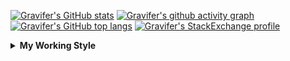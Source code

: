 <!--
**Gravifer/Gravifer** is a ✨ _special_ ✨ repository because its `README.md` (this file) appears on your GitHub profile.

Here are some ideas to get you started:

- 🔭 I’m currently working on ...
- 🌱 I’m currently learning ...
- 👯 I’m looking to collaborate on ...
- 🤔 I’m looking for help with ...
- 💬 Ask me about ...
- 📫 How to reach me: ...
- 😄 Pronouns: ...
- ⚡ Fun fact: ...
-->

<!-- ![Metrics](https://github.com/my-github-user/my-github-user/blob/main/github-metrics.svg) -->

<!-- [![Gravifer's GitHub Streak](https://github-readme-streak-stats.herokuapp.com/?user=Gravifer&theme=default&background=ffffff0a&border=00000000&stroke=80808080&currStreakNum=808080&sideNums=808080&sideLabels=808080&dates=808080)](https://github.com/DenverCoder1/github-readme-streak-stats) -->
<!-- [![Contribution Stats](https://github-contribution-stats.vercel.app/api/?username=Gravifer)](https://github.com/LordDashMe/github-contribution-stats/)  -->
[![Gravifer's GitHub stats](https://github-readme-stats.vercel.app/api?username=Gravifer&theme=default&bg_color=ffffff0a&text_color=808080&hide_border=true&show_icons=true&count_private=true)](https://github.com/anuraghazra/github-readme-stats)
[![Gravifer's github activity graph](https://activity-graph.herokuapp.com/graph?username=Gravifer&bg_color=ffffff0a&color=3080ed&line=5094f0&point=4d72f2&hide_border=true)](https://github.com/ashutosh00710/github-readme-activity-graph)
[![Gravifer's GitHub top langs](https://github-readme-stats.vercel.app/api/top-langs/?username=Gravifer&theme=default&bg_color=ffffff0a&text_color=808080&hide_border=true&show_icons=true&count_private=true&layout=compact)](https://github.com/anuraghazra/github-readme-stats)
[![Gravifer's StackExchange profile](https://stackexchange.com/users/flair/18316138.png?theme=clean)](https://mathematica.stackexchange.com/users/72025)
<!-- [![Visitors](https://visitor-badge.glitch.me/badge?page_id=Gravifer.Gravifer)](https://github.com/Gravifer/) -->

<details>
  <summary>
    <strong>My Working Style</strong><!--<a href="https://wakatime.com/badge/github/Gravifer/Gravifer"><img src="https://wakatime.com/badge/github/Gravifer/Gravifer.svg" alt="time tracker"></a>-->
  </summary>

[![time tracker](https://wakatime.com/badge/github/Gravifer/Gravifer.svg)](https://wakatime.com/badge/github/Gravifer/Gravifer)
<!--START_SECTION:waka-->
![Profile Views](http://img.shields.io/badge/Profile%20Views-3-blue)

![Lines of code](https://img.shields.io/badge/From%20Hello%20World%20I%27ve%20Written-819961%20lines%20of%20code-blue)

**I'm an Early 🐤** 

```text
🌞 Morning    81 commits     ███░░░░░░░░░░░░░░░░░░░░░░   14.06% 
🌆 Daytime    276 commits    ████████████░░░░░░░░░░░░░   47.92% 
🌃 Evening    174 commits    ███████░░░░░░░░░░░░░░░░░░   30.21% 
🌙 Night      45 commits     ██░░░░░░░░░░░░░░░░░░░░░░░   7.81%

```


📊 **This Week I Spent My Time On** 

```text
💬 Programming Languages: 
Browsing                 43 hrs 16 mins      █████████████████████░░░░   83.83% 
PowerShell               5 hrs 45 mins       ██░░░░░░░░░░░░░░░░░░░░░░░   11.16% 
Other                    2 hrs 8 mins        █░░░░░░░░░░░░░░░░░░░░░░░░   4.14% 
INI                      12 mins             ░░░░░░░░░░░░░░░░░░░░░░░░░   0.39% 
JSON                     9 mins              ░░░░░░░░░░░░░░░░░░░░░░░░░   0.32%

🔥 Editors: 
Browser                  43 hrs 31 mins      █████████████████████░░░░   84.33% 
VS Code                  6 hrs 16 mins       ███░░░░░░░░░░░░░░░░░░░░░░   12.15% 
Word                     1 hr 33 mins        ░░░░░░░░░░░░░░░░░░░░░░░░░   3.01% 
Powerpoint               11 mins             ░░░░░░░░░░░░░░░░░░░░░░░░░   0.38% 
Vim                      3 mins              ░░░░░░░░░░░░░░░░░░░░░░░░░   0.12%

🐱‍💻 Projects: 
literature-reading       40 hrs 24 mins      ███████████████████░░░░░░   78.29% 
Unknown Project          8 hrs 5 mins        ████░░░░░░░░░░░░░░░░░░░░░   15.67% 
emails                   2 hrs 43 mins       █░░░░░░░░░░░░░░░░░░░░░░░░   5.29% 
learning-mma             23 mins             ░░░░░░░░░░░░░░░░░░░░░░░░░   0.76%

💻 Operating System: 
Windows                  51 hrs 33 mins      █████████████████████████   99.88% 
Linux                    3 mins              ░░░░░░░░░░░░░░░░░░░░░░░░░   0.12%

```

**I Mostly Code in Mathematica** 

```text
Mathematica              8 repos             ████████████░░░░░░░░░░░░░   50.0% 
TeX                      2 repos             ███░░░░░░░░░░░░░░░░░░░░░░   12.5% 
MATLAB                   2 repos             ███░░░░░░░░░░░░░░░░░░░░░░   12.5% 
Assembly                 1 repo              █░░░░░░░░░░░░░░░░░░░░░░░░   6.25% 
Python                   1 repo              █░░░░░░░░░░░░░░░░░░░░░░░░   6.25%

```



 Last Updated on 20/06/2021
<!--END_SECTION:waka-->
</details>
